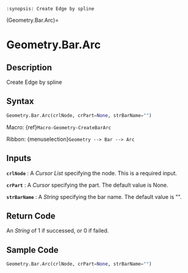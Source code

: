 ```{module} Geometry.Bar.Arc()
:synopsis: Create Edge by spline
```

(Geometry.Bar.Arc)=

# Geometry.Bar.Arc

## Description

Create Edge by spline

## Syntax

```python
Geometry.Bar.Arc(crlNode, crPart=None, strBarName="")
```

Macro: {ref}`Macro-Geometry-CreateBarArc`

Ribbon: {menuselection}`Geometry --> Bar --> Arc`

## Inputs

**`crlNode`**
: A _Cursor List_ specifying the node. This is a required input.

**`crPart`**
: A _Cursor_ specifying the part. The default value is None.

**`strBarName`**
: A _String_ specifying the bar name. The default value is "".

## Return Code

An _String_ of 1 if successed, or 0 if failed.

## Sample Code

```python
Geometry.Bar.Arc(crlNode, crPart=None, strBarName="")
```

